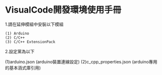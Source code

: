 # VisualCode開發環境使用手冊
1.請在延伸模組中安裝以下模組

    (1) Arduino
    (2) C/C++
    (3) C/C++ ExtensionPack
    
2.設定黨為以下

  (1)arduino.json (arduino裝置連線設定)
  (2)c_cpp_properties.json (arduino專用的基本涵式庫引用)
